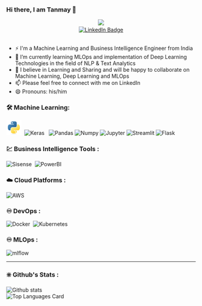 ### Hi there, I am Tanmay 👋


<div id="header" align="center">
  <img src="https://media.giphy.com/media/M9gbBd9nbDrOTu1Mqx/giphy.gif" width="100"/>
</div>

<div id="badges" align="center">
  <a href="https://www.linkedin.com/in/tanmaybhardwaj/">
    <img src="https://img.shields.io/badge/LinkedIn-blue?style=for-the-badge&logo=linkedin&logoColor=white" alt="LinkedIn Badge"/>
        </br>
    <img src="https://komarev.com/ghpvc/?username=tanmaybhardwaj&style=flat-square&color=blue" alt="" />
  </a>
</div>

- ⚡ I'm a Machine Learning and Business Intelligence Engineer from India
- 🌱 I’m currently learning MLOps and implementation of Deep Learning Technologies in the field of NLP & Text Analytics
- 👯 I believe in Learning and Sharing and will be happy to collaborate on Machine Learning, Deep Learning and MLOps
- 📫 Please feel free to connect with me on LinkedIn
- 😄 Pronouns: his/him

### :hammer_and_wrench: Machine Learning:
<div>
  <img src ="https://github.com/devicons/devicon/blob/master/icons/python/python-original.svg" title="Python" alt="Python" width="40" height="40"/>&nbsp;
  <img src="https://img.shields.io/badge/Keras-D00000?style=for-the-badge&logo=Keras&logoColor=white" title="Keras" alt="Keras"/>&nbsp;
  <img src="https://img.shields.io/badge/scikit_learn-F7931E?style=for-the-badge&logo=scikit-learn&logoColor=white" title="Scikit Learn" alt "Scikit Learn"/> 
  <img src="https://img.shields.io/badge/Pandas-2C2D72?style=for-the-badge&logo=pandas&logoColor=white" title="Pandas" alt="Pandas"/>
  <img src="https://img.shields.io/badge/Numpy-777BB4?style=for-the-badge&logo=numpy&logoColor=white" title="Numpy" alt="Numpy"/>
  <img src="https://img.shields.io/badge/Jupyter-F37626.svg?&style=for-the-badge&logo=Jupyter&logoColor=white" title="Jupyter" alt="Jupyter"/>
  <img src="https://img.shields.io/badge/Streamlit-FF4B4B?style=for-the-badge&logo=Streamlit&logoColor=white" title="Streamlit" alt="Streamlit"/>
  <img src="https://img.shields.io/badge/Flask-000000?style=for-the-badge&logo=flask&logoColor=white" title="Flask" alt="Flask"/>
  
### :chart: Business Intelligence Tools :
  <img src="https://avatars.githubusercontent.com/u/5698873?s=280&v=4" title="Sisense" alt="Sisense" width="60" height="50"/>&nbsp;
  <img src="https://img.shields.io/badge/PowerBI-F2C811?style=for-the-badge&logo=Power%20BI&logoColor=white" title="PowerBI" alt="PowerBI"/>


### :cloud: Cloud Platforms :
  <img src="https://img.shields.io/badge/Amazon_AWS-FF9900?style=for-the-badge&logo=amazonaws&logoColor=white" title="AWS" alt="AWS"/>&nbsp;


### :infinity: DevOps :
 <img src="https://img.shields.io/badge/Docker-2CA5E0?style=for-the-badge&logo=docker&logoColor=white" title="Docker" alt="Docker"/>&nbsp;
 <img src="https://img.shields.io/badge/kubernetes-326ce5.svg?&style=for-the-badge&logo=kubernetes&logoColor=white" title="Kubernetes" alt="Kubernetes"/>

### :infinity: MLOps :
 <img src="https://miro.medium.com/max/1400/1*Xq385dWU0Nd305g6MOKwDQ.png" title="mlflow" alt="mlflow" width="70" height="40">&nbsp;

</div>  

<hr></hr>

<div>
  
### :sparkle: Github's Stats :
  
![Github stats](https://github-readme-stats.vercel.app/api?username=tanmaybhardwaj&theme=highcontrast&show_icons=true&count_private=true&layout=compact)</br>
![Top Languages Card](https://github-readme-stats.vercel.app/api/top-langs/?username=tanmaybhardwaj)
  
</div>  

<!--
**tanmaybhardwaj/tanmaybhardwaj** is a ✨ _special_ ✨ repository because its `README.md` (this file) appears on your GitHub profile.

Here are some ideas to get you started:

- 🔭 I’m currently working on ...
- 🌱 I’m currently learning ...
- 👯 I’m looking to collaborate on ...
- 🤔 I’m looking for help with ...
- 💬 Ask me about ...
- 📫 How to reach me: ...
- 😄 Pronouns: ...
- ⚡ Fun fact: ...
-->
